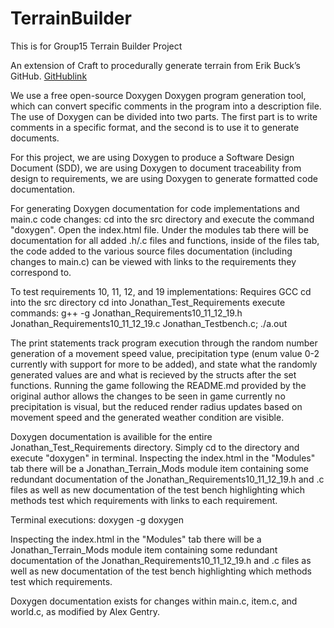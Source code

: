 # TerrainBuilder
This is for Group15 Terrain Builder Project 

An extension of Craft to procedurally generate terrain from Erik Buck’s GitHub. [GitHublink](https://github.com/erikbuck/Craft)
 
We use a free open-source Doxygen Doxygen program generation tool, which can convert specific comments in the program into a description file. The use of Doxygen can be divided into two parts. The first part is to write comments in a specific format, and the second is to use it to generate documents.

For this project, we are using Doxygen to produce a Software Design Document (SDD), we are using Doxygen to document traceability from design to requirements, we are using Doxygen to generate formatted code documentation.

For generating Doxygen documentation for code implementations and main.c code changes:
cd into the src directory and execute the command "doxygen". Open the index.html file. Under the modules tab there will be documentation for all added .h/.c files and functions, inside of the files tab, the code added to the various source files documentation (including changes to main.c) can be viewed with links to the requirements they correspond to.

To test requirements 10, 11, 12, and 19 implementations:
Requires GCC
cd into the src directory
cd into Jonathan_Test_Requirements
execute commands:
g++ -g Jonathan_Requirements10_11_12_19.h Jonathan_Requirements10_11_12_19.c Jonathan_Testbench.c; 
./a.out

The print statements track program execution through the random number generation of a movement speed value, precipitation type (enum value 0-2 currently with support for more to be added), and state what the randomly generated values are and what is recieved by the structs after the set functions. Running the game following the README.md provided by the original author allows the changes to be seen in game currently no precipitation is visual, but the reduced render radius updates based on movement speed and the generated weather condition are visible.


Doxygen documentation is availible for the entire Jonathan_Test_Requirements directory. Simply cd to the directory and execute "doxygen" in terminal. Inspecting the index.html in the "Modules" tab there will be a Jonathan_Terrain_Mods module item containing some redundant documentation of the Jonathan_Requirements10_11_12_19.h and .c files as well as new documentation of the test bench highlighting which methods test which requirements with links to each requirement.

Terminal executions:
doxygen -g
doxygen

Inspecting the index.html in the "Modules" tab there will be a Jonathan_Terrain_Mods module item containing some redundant documentation of the Jonathan_Requirements10_11_12_19.h and .c files as well as new documentation of the test bench highlighting which methods test which requirements.

Doxygen documentation exists for changes within main.c, item.c, and world.c, as modified by Alex Gentry.
